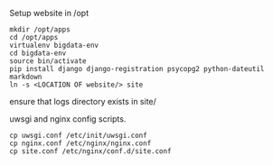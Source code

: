 Setup website in /opt

    mkdir /opt/apps
    cd /opt/apps
    virtualenv bigdata-env
    cd bigdata-env
    source bin/activate
    pip install django django-registration psycopg2 python-dateutil markdown
    ln -s <LOCATION OF website/> site

ensure that logs directory exists in site/

uwsgi and nginx config scripts.

    cp uwsgi.conf /etc/init/uwsgi.conf
    cp nginx.conf /etc/nginx/nginx.conf
    cp site.conf /etc/nginx/conf.d/site.conf

